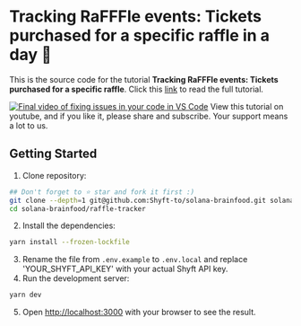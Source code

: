# Tracking RaFFFle events: Tickets purchased for a specific raffle in a day 🎫
This is the source code for the tutorial **Tracking RaFFFle events: Tickets purchased for a specific raffle**. Click this [link](https://blogs.shyft.to/how-to-track-ticket-purchased-for-a-famous-fox-raffle-on-solana-9db91a36acd) to read the full tutorial.

[![Final video of fixing issues in your code in VS Code](https://img.youtube.com/vi/hq25WaMWVHs/maxresdefault.jpg)](https://www.youtube.com/watch?v=hq25WaMWVHs)
View this tutorial on youtube, and if you like it, please share and subscribe. Your support means a lot to us.


## Getting Started
1. Clone repository:
```bash
## Don't forget to ⭐ star and fork it first :)
git clone --depth=1 git@github.com:Shyft-to/solana-brainfood.git solana-brainfood
cd solana-brainfood/raffle-tracker
```
2. Install the dependencies:
```bash
yarn install --frozen-lockfile
```
3. Rename the file from `.env.example` to `.env.local` and replace 'YOUR_SHYFT_API_KEY' with your actual Shyft API key.
4. Run the development server:
```bash
yarn dev
```
5. Open [http://localhost:3000](http://localhost:3000) with your browser to see the result.



